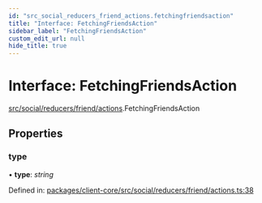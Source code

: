 ```yaml
---
id: "src_social_reducers_friend_actions.fetchingfriendsaction"
title: "Interface: FetchingFriendsAction"
sidebar_label: "FetchingFriendsAction"
custom_edit_url: null
hide_title: true
---
```


# Interface: FetchingFriendsAction

[src/social/reducers/friend/actions](../modules/src_social_reducers_friend_actions.md).FetchingFriendsAction

## Properties

### type

• **type**: *string*

Defined in: [packages/client-core/src/social/reducers/friend/actions.ts:38](https://github.com/xr3ngine/xr3ngine/blob/673ad6a5f/packages/client-core/src/social/reducers/friend/actions.ts#L38)
